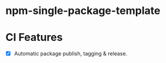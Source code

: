 # npm-single-package-template

# CI Features

 * [x] Automatic package publish, tagging & release.
 
